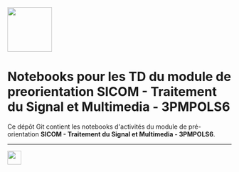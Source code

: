 <img src='https://upload.wikimedia.org/wikipedia/fr/a/a8/Grenoble-Phelma-Logo.png' height='100'/> 

# Notebooks pour les TD du module de preorientation SICOM - Traitement du Signal et Multimedia - 3PMPOLS6

Ce dépôt Git contient les notebooks d'activités du module de pré-orientation **SICOM - Traitement du Signal et Multimedia - 3PMPOLS6**.
___
<img src='https://mirrors.creativecommons.org/presskit/buttons/88x31/svg/by-nc.svg' height='31'/>
